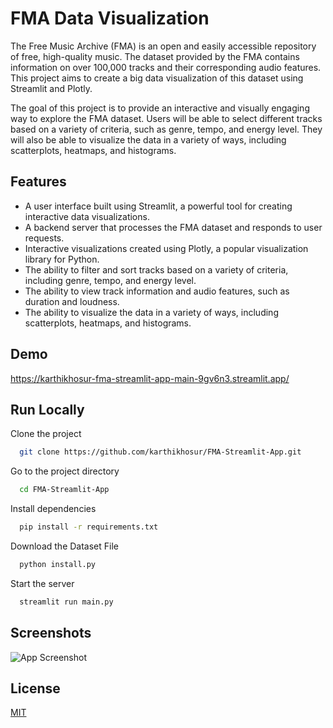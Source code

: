 
# FMA Data Visualization


The Free Music Archive (FMA) is an open and easily accessible repository of free, high-quality music. The dataset provided by the FMA contains information on over 100,000 tracks and their corresponding audio features. This project aims to create a big data visualization of this dataset using Streamlit and Plotly.

The goal of this project is to provide an interactive and visually engaging way to explore the FMA dataset. Users will be able to select different tracks based on a variety of criteria, such as genre, tempo, and energy level. They will also be able to visualize the data in a variety of ways, including scatterplots, heatmaps, and histograms.


## Features

- A user interface built using Streamlit, a powerful tool for creating interactive data visualizations.
- A backend server that processes the FMA dataset and responds to user requests.
- Interactive visualizations created using Plotly, a popular visualization library for Python.
- The ability to filter and sort tracks based on a variety of criteria, including genre, tempo, and energy level.
- The ability to view track information and audio features, such as duration and loudness.
- The ability to visualize the data in a variety of ways, including scatterplots, heatmaps, and histograms.


## Demo

https://karthikhosur-fma-streamlit-app-main-9gv6n3.streamlit.app/

## Run Locally

Clone the project

```bash
  git clone https://github.com/karthikhosur/FMA-Streamlit-App.git
```

Go to the project directory

```bash
  cd FMA-Streamlit-App
```

Install dependencies

```bash
  pip install -r requirements.txt
```

Download the Dataset File 

```bash
  python install.py
```

Start the server

```bash
  streamlit run main.py
```


## Screenshots

![App Screenshot](https://via.placeholder.com/468x300?text=App+Screenshot+Here)


## License

[MIT](https://choosealicense.com/licenses/mit/)


